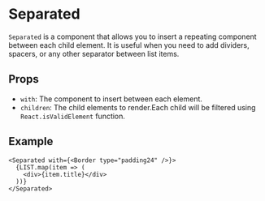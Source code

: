 # Separated

`Separated` is a component that allows you to insert a repeating component between each child element.
It is useful when you need to add dividers, spacers, or any other separator between list items.

## Props

- `with`: The component to insert between each element.
- `children`: The child elements to render.Each child will be filtered using `React.isValidElement` function.

## Example

```tsx
<Separated with={<Border type="padding24" />}>
  {LIST.map(item => (
    <div>{item.title}</div>
  ))}
</Separated>
```

